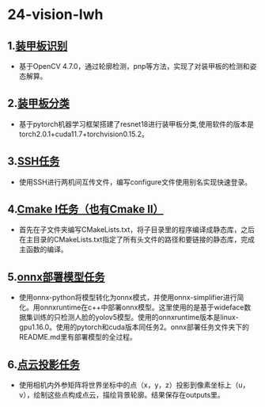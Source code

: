 # 24-vision-lwh

##  1.[装甲板识别](https://github.com/b-Acid/24-vision-lwh/tree/main/%E8%A3%85%E7%94%B2%E6%9D%BF%E8%AF%86%E5%88%AB)
+ 基于OpenCV 4.7.0，通过轮廓检测，pnp等方法，实现了对装甲板的检测和姿态解算。

##  2.[装甲板分类](https://github.com/b-Acid/24-vision-lwh/tree/main/%E8%A3%85%E7%94%B2%E6%9D%BF%E5%88%86%E7%B1%BB)
+ 基于pytorch机器学习框架搭建了resnet18进行装甲板分类,使用软件的版本是torch2.0.1+cuda11.7+torchvision0.15.2。

## 3.[SSH任务](https://github.com/b-Acid/24-vision-lwh/tree/main/SSH%E4%BB%BB%E5%8A%A1)

+ 使用SSH进行两机间互传文件，编写configure文件使用别名实现快速登录。

## 4.[Cmake I任务（也有Cmake II）](https://github.com/b-Acid/24-vision-lwh/tree/main/Cmake%E4%BB%BB%E5%8A%A1)

+ 首先在子文件夹编写CMakeLists.txt，将子目录里的程序编译成静态库，之后在主目录的CMakeLists.txt指定了所有头文件的路径和要链接的静态库，完成主函数的编译。

## 5.[onnx部署模型任务](https://github.com/b-Acid/24-vision-lwh/tree/main/onnx%E9%83%A8%E7%BD%B2)
+ 使用onnx-python将模型转化为onnx模式，并使用onnx-simplifier进行简化。用onnxruntime在c++中部署onnx模型。这里使用的是基于wideface数据集训练的只检测人脸的yolov5模型。使用的onnxruntime版本是linux-gpu1.16.0。使用的pytorch和cuda版本同任务2。onnx部署任务文件夹下的README.md里有部署模型的全过程。
## 6.[点云投影任务](https://github.com/b-Acid/24-vision-lwh/tree/main/%E7%82%B9%E4%BA%91%E6%8A%95%E5%BD%B1%E4%BB%BB%E5%8A%A1)
+ 使用相机内外参矩阵将世界坐标中的点（x，y，z）投影到像素坐标上（u，v），绘制这些点构成点云，描绘背景轮廓。结果保存在outputs里。
